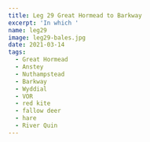 ```yaml
---
title: Leg 29 Great Hormead to Barkway
excerpt: 'In which '
name: leg29
image: leg29-bales.jpg
date: 2021-03-14
tags:
  - Great Hormead
  - Anstey
  - Nuthampstead
  - Barkway
  - Wyddial
  - VOR
  - red kite
  - fallow deer
  - hare
  - River Quin
---
```

